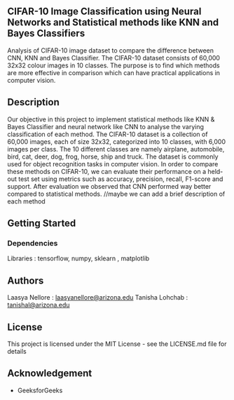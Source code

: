 ## CIFAR-10 Image Classification using Neural Networks and Statistical methods like KNN and Bayes Classifiers
Analysis of CIFAR-10 image dataset to compare the difference between CNN, KNN and Bayes Classifier. The CIFAR-10 dataset consists of 60,000 32x32 colour images in 10 classes. The purpose is to find which methods are more effective in comparison which can have practical applications in computer vision.
## Description
Our objective in this project to implement statistical methods like KNN & Bayes Classifier and neural network like CNN to analyse the varying classification of each method. The CIFAR-10 dataset is a collection of 60,000 images, each of size 32x32, categorized into 10 classes, with 6,000 images per class. The 10 different classes are namely airplane, automobile, bird, cat, deer, dog, frog, horse, ship and truck. The dataset is commonly used for object recognition tasks in computer vision. In order to compare these methods on CIFAR-10, we can evaluate their performance on a held-out test set using metrics such as accuracy, precision, recall, F1-score and support. After evaluation we observed that CNN performed way better compared to statistical methods. //maybe we can add a brief description of each method
## Getting Started
### Dependencies
Libraries : tensorflow, numpy, sklearn , matplotlib
## Authors
Laasya Nellore : laasyanellore@arizona.edu
Tanisha Lohchab : tanishal@arizona.edu
## License
This project is licensed under the MIT License - see the LICENSE.md file for details
## Acknowledgement
* GeeksforGeeks



